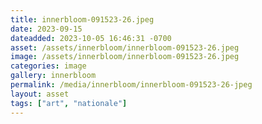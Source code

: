 ```yaml
---
title: innerbloom-091523-26.jpeg
date: 2023-09-15
dateadded: 2023-10-05 16:46:31 -0700
asset: /assets/innerbloom/innerbloom-091523-26.jpeg
image: /assets/innerbloom/innerbloom-091523-26.jpeg
categories: image
gallery: innerbloom
permalink: /media/innerbloom/innerbloom-091523-26-jpeg
layout: asset
tags: ["art", "nationale"]
--- 
```

